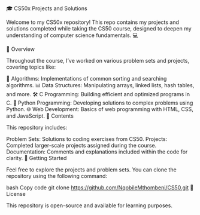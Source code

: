 🎓 CS50x Projects and Solutions

Welcome to my CS50x repository! This repo contains my projects and solutions completed while taking the CS50 course, designed to deepen my understanding of computer science fundamentals. 💻

🌟 Overview

Throughout the course, I’ve worked on various problem sets and projects, covering topics like:

🧠 Algorithms: Implementations of common sorting and searching algorithms.
📊 Data Structures: Manipulating arrays, linked lists, hash tables, and more.
🛠️ C Programming: Building efficient and optimized programs in C.
🐍 Python Programming: Developing solutions to complex problems using Python.
🌐 Web Development: Basics of web programming with HTML, CSS, and JavaScript.
📂 Contents

This repository includes:

Problem Sets: Solutions to coding exercises from CS50.
Projects: Completed larger-scale projects assigned during the course.
Documentation: Comments and explanations included within the code for clarity.
🚀 Getting Started

Feel free to explore the projects and problem sets. You can clone the repository using the following command:

bash
Copy code
git clone https://github.com/NqobileMthombeni/CS50.git
📜 License

This repository is open-source and available for learning purposes.

